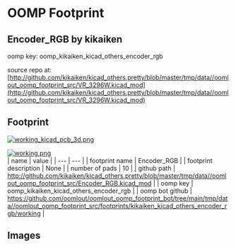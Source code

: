 # OOMP Footprint  
## Encoder_RGB  by kikaiken  
  
oomp key: oomp_kikaiken_kicad_others_encoder_rgb  
  
source repo at: [http://github.com/kikaiken/kicad_others.pretty/blob/master/tmp/data//oomlout_oomp_footprint_src/VR_3296W.kicad_mod](http://github.com/kikaiken/kicad_others.pretty/blob/master/tmp/data//oomlout_oomp_footprint_src/VR_3296W.kicad_mod)  
## Footprint  
  
[![working_kicad_pcb_3d.png](working_kicad_pcb_3d_600.png)](working_kicad_pcb_3d.png)  
  
[![working.png](working_600.png)](working.png)  
| name | value | 
| --- | --- | 
| footprint name | Encoder_RGB | 
| footprint description | None | 
| number of pads | 10 | 
| github path | http://github.com/kikaiken/kicad_others.pretty/blob/master/tmp/data//oomlout_oomp_footprint_src/Encoder_RGB.kicad_mod | 
| oomp key | oomp_kikaiken_kicad_others_encoder_rgb | 
| oomp bot github | https://github.com/oomlout/oomlout_oomp_footprint_bot/tree/main/tmp/data//oomlout_oomp_footprint_src/footprints/kikaiken_kicad_others_encoder_rgb/working | 
## Images  
